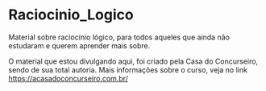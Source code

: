 # Raciocinio_Logico
Material sobre raciocínio lógico, para todos aqueles que ainda não estudaram e querem aprender mais sobre.

O material que estou divulgando aqui, foi criado pela Casa do Concurseiro, sendo de sua total autoria.
Mais informações sobre o curso, veja no link https://acasadoconcurseiro.com.br/
